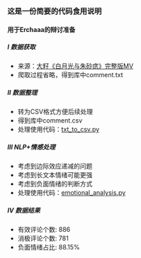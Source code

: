 ### 这是一份简要的代码食用说明
#### 用于Erchaaa的辩讨准备

##### Ⅰ 数据获取
+ 来源：[大籽《白月光与朱砂痣》完整版MV](https://www.bilibili.com/video/BV1uA411H7CR/)
+ 爬取过程省略，得到库中comment.txt

##### Ⅱ 数据整理
+ 转为CSV格式方便后续处理
+ 得到库中comment.csv
+ 处理使用代码：[txt_to_csv.py](txt_to_csv.py)

##### Ⅲ NLP+情感处理
+ 考虑到边际效应递减的问题
+ 考虑到长文本情绪可能更强
+ 考虑到负面情绪的判断方式
+ 处理使用代码：[emotional_analysis.py](emotional_analysis.py)

##### Ⅳ 数据结果
+ 有效评论个数: 886
+ 消极评论个数: 781
+ 负面情绪占比: 88.15%

